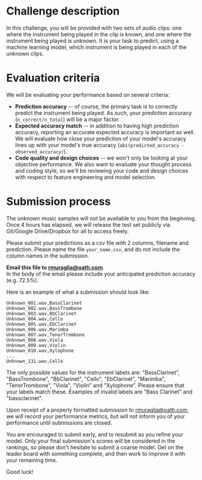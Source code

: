 # Challenge description

In this challenge, you will be provided with two sets of audio clips: one where the instrument being played in the clip is known, and one where the instrument being played is unknown. It is your task to predict, using a machine learning model, which instrument is being played in each of the unknown clips.

# Evaluation criteria

We will be evaluating your performance based on several criteria:

- **Prediction accuracy** -- of course, the primary task is to correctly predict the instrument being played. As such, your prediction accuracy (`n_correct/n_total`) will be a major factor.
- **Expected accuracy match** -- in addition to having high prediction accuracy, reporting an accurate expected accuracy is important as well. We will evaluate how close your prediction of your model's accuracy lines up with your model's true accuracy (`abs(predicted_accuracy - observed_accuracy)`).
- **Code quality and design choices** -- we won't only be looking at your objective performance. We also want to evaluate your thought process and coding style, so we'll be reviewing your code and design choices with respect to feature engineering and model selection.

# Submission process

The unknown music samples will not be available to you from the beginning.  
Once 4 hours has elapsed, we will release the test set publicly via Git/Google Drive/Dropbox for all to access freely.

Please submit your predictions as a csv file with 2 columns, filename and prediction. Please name the file `your_name.csv`, and do not include the column names in the submission. 

**Email this file to rmuraglia@oath.com**.  
In the body of the email please include your anticipated prediction accuracy (e.g. 72.5%).

Here is an example of what a submission should look like:

```
Unknown_001.wav,BassClarinet
Unknown_002.wav,BassTrombone
Unknown_003.wav,BbClarinet
Unknown_004.wav,Cello
Unknown_005.wav,EbClarinet
Unknown_006.wav,Marimba
Unknown_007.wav,TenorTrombone
Unknown_008.wav,Viola
Unknown_009.wav,Violin
Unknown_010.wav,Xylophone
...
Unknown_131.wav,Cello
```

The only possible values for the instrument labels are: "BassClarinet", "BassTrombone", "BbClarinet", "Cello", "EbClarinet", "Marimba", "TenorTrombone", "Viola", "Violin" and "Xylophone". Please ensure that your labels match these. Examples of invalid labels are "Bass Clarinet" and "bassclarinet".

Upon receipt of a properly formatted submission to rmuraglia@oath.com, we will record your performance metrics, but will not inform you of your performance until submissions are closed.

You are encouraged to submit early, and to resubmit as you refine your model. Only your final submission's scores will be considered in the rankings, so please don't hesitate to submit a coarse model. Get on the leader board with something complete, and then work to improve it with your remaining time.

Good luck!
